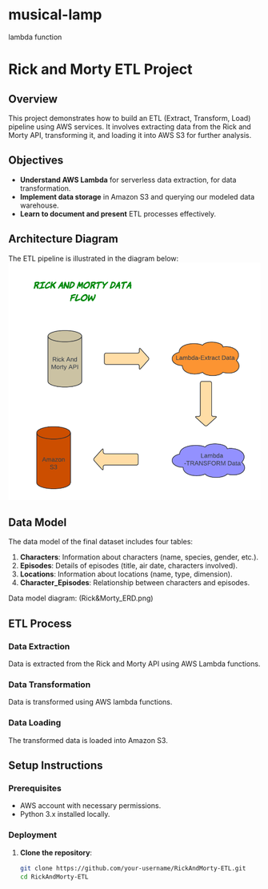 # musical-lamp
lambda function
# Rick and Morty ETL Project

## Overview
This project demonstrates how to build an ETL (Extract, Transform, Load) pipeline using AWS services. It involves extracting data from the Rick and Morty API, transforming it, and loading it into AWS S3 for further analysis.

## Objectives
- **Understand AWS Lambda** for serverless data extraction, for data transformation.
- **Implement data storage** in Amazon S3 and querying our modeled data warehouse.
- **Learn to document and present** ETL processes effectively.

## Architecture Diagram
The ETL pipeline is illustrated in the diagram below:
![Data Flow Diagram](https://github.com/suuban2652/musical-lamp/blob/main/Flowcharts.png)

## Data Model
The data model of the final dataset includes four tables:
1. **Characters**: Information about characters (name, species, gender, etc.).
2. **Episodes**: Details of episodes (title, air date, characters involved).
3. **Locations**: Information about locations (name, type, dimension).
4. **Character_Episodes**: Relationship between characters and episodes.

Data model diagram:
(Rick&Morty_ERD.png)

## ETL Process

### Data Extraction
Data is extracted from the Rick and Morty API using AWS Lambda functions.

### Data Transformation
Data is transformed using AWS lambda functions.

### Data Loading
The transformed data is loaded into Amazon S3.

## Setup Instructions

### Prerequisites
- AWS account with necessary permissions.
- Python 3.x installed locally.

### Deployment
1. **Clone the repository**:
   ```bash
   git clone https://github.com/your-username/RickAndMorty-ETL.git
   cd RickAndMorty-ETL
   
